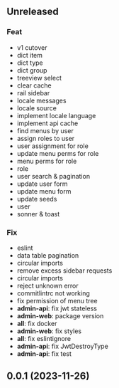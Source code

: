 ## Unreleased

### Feat

- v1 cutover
- dict item
- dict type
- dict group
- treeview select
- clear cache
- rail sidebar
- locale messages
- locale source
- implement locale language
- implement api cache
- find menus by user
- assign roles to user
- user assignment for role
- update menu perms for role
- menu perms for role
- role
- user search & pagination
- update user form
- update menu form
- update seeds
- user
- sonner & toast

### Fix

- eslint
- data table pagination
- circular imports
- remove excess sidebar requests
- circular imports
- reject unknown error
- commitlintrc not working
- fix permission of menu tree
- **admin-api**: fix jwt stateless
- **admin-web**: package version
- **all**: fix docker
- **admin-web**: fix styles
- **all**: fix eslintignore
- **admin-api**: fix JwtDestroyType
- **admin-api**: fix test

## 0.0.1 (2023-11-26)
